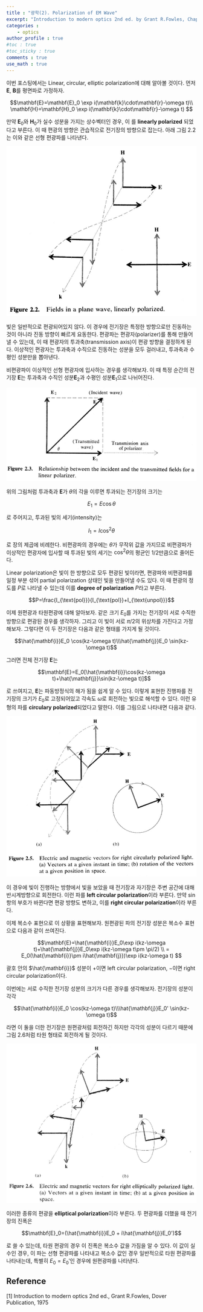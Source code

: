 ```yaml
---
title : "광학(2). Polarization of EM Wave"
excerpt: "Introduction to modern optics 2nd ed. by Grant R.Fowles, Chap.2"
categories :
    - optics
author_profile : true
#toc : true
#toc_sticky : true
comments : true
use_math : true
---
```


이번 포스팅에서는 Linear, circular, elliptic polarization에 대해 알아볼 것이다. 먼저 $\mathbf{E}$, $\mathbf{B}$를 평면파로 가정하자.

$$\mathbf{E}=\mathbf{E}_0 \exp i(\mathbf{k}\cdot\mathbf{r}-\omega t)\\
\mathbf{H}=\mathbf{H}_0 \exp i(\mathbf{k}\cdot\mathbf{r}-\omega t) $$


만약 $\mathbf{E}_0$와 $\mathbf{H}_0$가 실수 성분을 가지는 상수벡터인 경우, 이 를 **linearly polarized** 되었다고 부른다. 이 때 편광의 방향은 관습적으로 전기장의 방향으로 잡는다. 아래 그림 2.2는 이와 같은 선형 편광파를 나타낸다.

![ex_screenshot](/assets/images/OPTICS/fig-2.2.jpg)

빛은 일반적으로 편광되어있지 않다. 이 경우에 전기장은 특정한 방향으로만 진동하는 것이 아니라 진동 방향이 빠르게 요동한다. 편광파는 편광자(polarizer)를 통해 만들어낼 수 있는데, 이 때 편광자의 투과축(transmission axis)이 편광 방향을 결정하게 된다. 이상적인 편광자는 투과축과 수직으로 진동하는 성분을 모두 걸러내고, 투과축과 수평인 성분만을 뽑아낸다.

비편광파이 이상적인 선형 편광자에 입사하는 경우를 생각해보자. 이 때 특정 순간의 전기장 $\mathbf{E}$는 투과축과 수직인 성분$\mathbf{E}_2$과 수평인 성분$\mathbf{E}_1$으로 나뉘어진다.

![ex_screenshot](/assets/images/OPTICS/fig-2.3.jpg)

위의 그림처럼 투과축과 $\mathbf{E}$가 $\theta$의 각을 이루면 투과되는 전기장의 크기는

$$E_1=E\cos\theta$$

로 주어지고, 투과된 빛의 세기(intensity)는

$$I_1=I\cos^2\theta$$

로 장의 제곱에 비례한다. 비편광파의 경우에는 $\theta$가 무작위 값을 가지므로 비편광파가 이상적인 편광자에 입사할 때 투과된 빛의 세기는 $\cos^2\theta$의 평균인 $1/2$만큼으로 줄어든다.

Linear polarization은 빛이 한 방향으로 모두 편광된 빛이라면, 편광파와 비편광파를 일정 부분 섞어 partial polarization 상태인 빛을 만들어낼 수도 있다. 이 때 편광의 정도를 $P$로 나타낼 수 있는데 이를 **degree of polarization** $P$라고 부른다.

$$P=\frac{I_{\text{pol}}}{I_{\text{pol}}+I_{\text{unpol}}}$$

이제 원편광과 타원편광에 대해 알아보자. 같은 크기 $E_0$를 가지는 전기장이 서로 수직한 방향으로 편광된 경우를 생각하자. 그리고 이 빛이 서로 $\pi/2$의 위상차를 가진다고 가정해보자. 그렇다면 이 두 전기장은 다음과 같은 형태를 가지게 될 것이다.

$$\hat{\mathbf{i}}E_0 \cos(kz-\omega t)\\\hat{\mathbf{j}}E_0 \sin(kz-\omega t)$$

그러면 전체 전기장 $\mathbf{E}$는

$$\mathbf{E}=E_0[\hat{\mathbf{i}}\cos(kz-\omega t)+\hat{\mathbf{j}}\sin(kz-\omega t)]$$

로 쓰여지고, $\mathbf{E}$는 파동방정식의 해가 됨을 쉽게 알 수 있다. 이렇게 표현한 진행파를 전기장의 크기가 $E_0$로 고정되어있고 각속도 $\omega$로 회전하는 빛으로 해석할 수 있다. 이런 유형의 파를 **circulary polarized**되었다고 말한다. 이를 그림으로 나타내면 다음과 같다.

![ex_screenshot](/assets/images/OPTICS/fig-2.5.jpg)

이 경우에 빛이 진행하는 방향에서 빛을 보았을 때 전기장과 자기장은 주변 공간에 대해 반시계방향으로 회전한다. 이런 파를 **left circular polarization**이라 부른다. 만약 $\sin$항의 부호가 바뀐다면 편광 방향도 변하고, 이를 **right circular polarization**이라 부른다.

이제 복소수 표현으로 이 상황을 표현해보자. 원편광된 파의 전기장 성분은 복소수 표현으로 다음과 같이 쓰여진다.

$$\mathbf{E}=\hat{\mathbf{i}}E_0\exp i(kz-\omega t)+\hat{\mathbf{j}}E_0\exp i(kz-\omega t\pm \pi/2)
\\ = E_0(\hat{\mathbf{i}}\pm i\hat{\mathbf{j}})\exp i(kz-\omega t) $$

괄호 안의 $\hat{\mathbf{i}}$ 성분이 $+$이면 left circular polarization, $-$이면 right circular polarization이다.

이번에는 서로 수직한 전기장 성분의 크기가 다른 경우를 생각해보자. 전기장의 성분이 각각

$$\hat{\mathbf{i}}E_0 \cos(kz-\omega t)\\\hat{\mathbf{j}}E_0' \sin(kz-\omega t)$$

라면 이 둘을 더한 전기장은 원편광처럼 회전하긴 하지만 각각의 성분이 다르기 때문에 그림 2.6처럼 타원 형태로 회전하게 될 것이다. 

![ex_screenshot](/assets/images/OPTICS/fig-2.6.jpg)

이러한 종류의 편광을 **elliptical polarization**이라 부른다. 두 편광파를 더했을 때 전기장의 진폭은

$$\mathbf{E}_0=(\hat{\mathbf{i}}E_0 + i\hat{\mathbf{j}}E_0')$$

로 쓸 수 있는데, 타원 편광의 경우 이 진폭은 복소수 값을 가짐을 알 수 있다. 이 값이 실수인 경우, 이 파는 선형 편광파를 나타내고 복소수 값인 경우 일반적으로 타원 편광파를 나타내는데, 특별히 $E_0=E_0'$인 경우에 원편광파를 나타낸다.


## Reference

[1] Introduction to modern optics 2nd ed., Grant R.Fowles, Dover Publication, 1975
